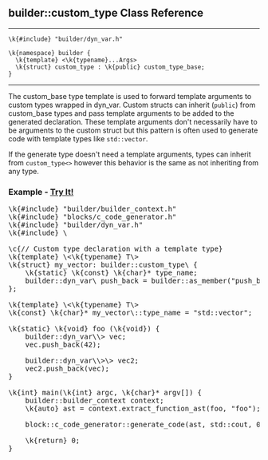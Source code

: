 ## builder::custom\_type Class Reference
<hr>
	
	\k{#include} "builder/dyn_var.h"

	\k{namespace} builder {
	  \k{template} <\k{typename}...Args>
	  \k{struct} custom_type : \k{public} custom_type_base;
	}

<hr>

The custom\_base type template is used to forward template arguments to custom types wrapped in dyn\_var. Custom structs can inherit (`public`) from 
custom\_base types and pass template arguments to be added to the generated declaration. These template arguments don't 
necessarily have to be arguments to the custom struct but this pattern is often used to generate code with template types like `std::vector`. 

If the generate type doesn't need a template arguments, types can inherit from `custom_type<>` however this behavior is
the same as not inheriting from any type. 

### Example - [Try It!](https://buildit.so/tryit/?sample=shared&pid=a34a44470c639e7c8e0662a4b742d2ab)

<pre class="code-box">
\k{#include} "builder/builder_context.h"
\k{#include} "blocks/c_code_generator.h"
\k{#include} "builder/dyn_var.h"
\k{#include} \<iostream\>

\c{// Custom type declaration with a template type}
\k{template} \<\k{typename} T\>
\k{struct} my_vector: builder::custom_type\<T\> {
    \k{static} \k{const} \k{char}* type_name;
    builder::dyn_var\<void(T)\> push_back = builder::as_member("push_back");	
};

\k{template} \<\k{typename} T\>
\k{const} \k{char}* my_vector\<T\>::type_name = "std::vector";

\k{static} \k{void} foo (\k{void}) {
    builder::dyn_var\<my_vector\<\k{int}\>\> vec;
    vec.push_back(42);

    builder::dyn_var\<my_vector\<my_vector\<\k{int}\>\>\> vec2;
    vec2.push_back(vec);
}

\k{int} main(\k{int} argc, \k{char}* argv[]) {
    builder::builder_context context;
    \k{auto} ast = context.extract_function_ast(foo, "foo");

    block::c_code_generator::generate_code(ast, std::cout, 0);

    \k{return} 0;
}
</pre>




